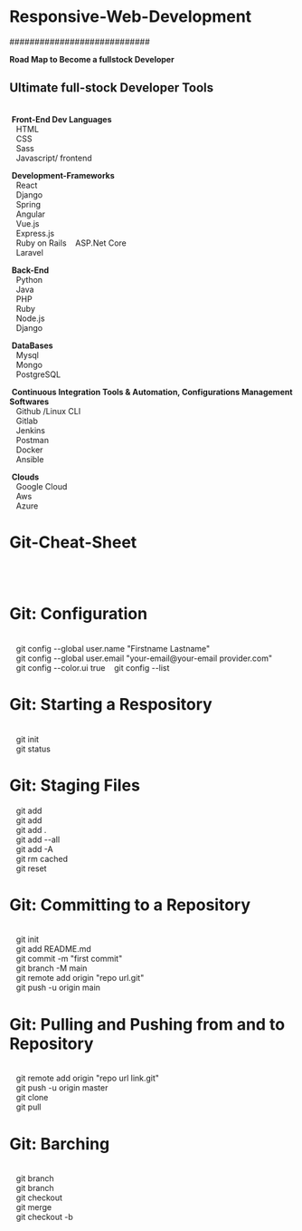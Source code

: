 # Responsive-Web-Development </br>
############################ </br>

<b>Road Map to Become a fullstock Developer</b> </br>
<h2>Ultimate full-stock Developer Tools </h2></br>
&nbsp;<b>Front-End Dev Languages</b> </br>
&nbsp;&nbsp;&nbsp;HTML </br>
&nbsp;&nbsp;&nbsp;CSS </br>
&nbsp;&nbsp;&nbsp;Sass </br>
&nbsp;&nbsp;&nbsp;Javascript/ frontend </br>

&nbsp;<b>Development-Frameworks</b> </br>
&nbsp;&nbsp;&nbsp;React </br>
&nbsp;&nbsp;&nbsp;Django </br>
&nbsp;&nbsp;&nbsp;Spring </br>
&nbsp;&nbsp;&nbsp;Angular </br>
&nbsp;&nbsp;&nbsp;Vue.js </br>
&nbsp;&nbsp;&nbsp;Express.js </br>
&nbsp;&nbsp;&nbsp;Ruby on Rails
&nbsp;&nbsp;&nbsp;ASP.Net Core </br>
&nbsp;&nbsp;&nbsp;Laravel </br>

&nbsp;<b>Back-End</b> </br>
&nbsp;&nbsp;&nbsp;Python </br>
&nbsp;&nbsp;&nbsp;Java </br>
&nbsp;&nbsp;&nbsp;PHP </br>
&nbsp;&nbsp;&nbsp;Ruby </br>
&nbsp;&nbsp;&nbsp;Node.js </br>
&nbsp;&nbsp;&nbsp;Django </br>

&nbsp;<b>DataBases</b></br>
&nbsp;&nbsp;&nbsp;Mysql </br>
&nbsp;&nbsp;&nbsp;Mongo </br>
&nbsp;&nbsp;&nbsp;PostgreSQL </br>

&nbsp;<b>Continuous Integration Tools & Automation, Configurations Management Softwares</b> </br>
&nbsp;&nbsp;&nbsp;Github /Linux CLI </br>
&nbsp;&nbsp;&nbsp;Gitlab </br>
&nbsp;&nbsp;&nbsp;Jenkins </br>
&nbsp;&nbsp;&nbsp;Postman </br>
&nbsp;&nbsp;&nbsp;Docker </br>
&nbsp;&nbsp;&nbsp;Ansible </br>

&nbsp;<b>Clouds</b> </br>
&nbsp;&nbsp;&nbsp;Google Cloud </br>
&nbsp;&nbsp;&nbsp;Aws </br>
&nbsp;&nbsp;&nbsp;Azure </br>

<h1>Git-Cheat-Sheet</h1> </br>
&nbsp;&nbsp;<h1>Git: Configuration</h1> </br>
&nbsp;&nbsp;&nbsp;git config --global user.name "Firstname Lastname" </br>
&nbsp;&nbsp;&nbsp;git config --global user.email "your-email@your-email provider.com" </br>
&nbsp;&nbsp;&nbsp;git config --color.ui true </b>
&nbsp;&nbsp;&nbsp;git config --list </br>


<h1>Git: Starting a Respository </h1> </br>
&nbsp;&nbsp;&nbsp;git init </br>
&nbsp;&nbsp;&nbsp;git status </br>


<h1>Git: Staging Files </h1>
&nbsp;&nbsp;&nbsp;git add <file-name> </br>
&nbsp;&nbsp;&nbsp;git add <file-name> <another-file-name> <yet-another-file-name> </br>
&nbsp;&nbsp;&nbsp;git add . </br>
&nbsp;&nbsp;&nbsp;git add --all </br>
&nbsp;&nbsp;&nbsp;git add -A </br>
&nbsp;&nbsp;&nbsp;git rm cached <file-name> </br>
&nbsp;&nbsp;&nbsp;git reset <file-name>


<h1>Git: Committing to a Repository </h1> </br>
&nbsp;&nbsp;&nbsp;git init </br>
&nbsp;&nbsp;&nbsp;git add README.md </br>
&nbsp;&nbsp;&nbsp;git commit -m "first commit" </br>
&nbsp;&nbsp;&nbsp;git branch -M main </br>
&nbsp;&nbsp;&nbsp;git remote add origin "repo url.git" </br>
&nbsp;&nbsp;&nbsp;git push -u origin main </br>


<h1>Git: Pulling and Pushing from and to Repository </h1> </br>
&nbsp;&nbsp;&nbsp;git remote add origin "repo url link.git" </br>
&nbsp;&nbsp;&nbsp;git push -u origin master </br>
&nbsp;&nbsp;&nbsp;git clone <clone-url> </br>
&nbsp;&nbsp;&nbsp;git pull </br>


<h1> Git: Barching </h1> </br>
&nbsp;&nbsp;&nbsp;git branch </br>
&nbsp;&nbsp;&nbsp;git branch <name> </br>
&nbsp;&nbsp;&nbsp;git checkout <branch-name> </br>
&nbsp;&nbsp;&nbsp;git merge <branch-name> </br>
&nbsp;&nbsp;&nbsp;git checkout -b <branch-name> </br>
